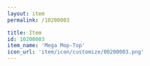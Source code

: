 ```yaml
---
layout: item
permalink: /10200003

title: Item
id: 10200003
item_name: 'Mega Mop-Top'
icon_url: 'item/icon/customize/00200003.png'
---
```

